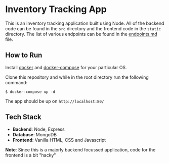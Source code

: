 # Inventory Tracking App

This is an inventory tracking application built using Node. All of the backend code can be found in the `src` directory and the frontend code in the `static` directory.
The list of various endpoints can be found in the [endpoints.md](./endpoints.md) file.

## How to Run

Install [docker](https://docs.docker.com/engine/install/) and [docker-compose](https://docs.docker.com/compose/install/) for your particular OS.

Clone this repository and while in the root directory run the following command:

    $ docker-compose up -d

The app should be up on `http://localhost:80/`

## Tech Stack
- **Backend**: Node, Express
- **Database**: MongoDB
- **Frontend**: Vanilla HTML, CSS and Javascript

**Note**: Since this is a majorly backend focussed application, code for the frontend is a bit "hacky"
